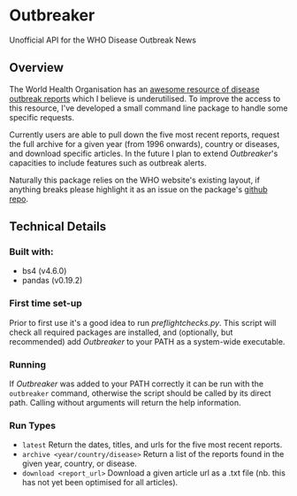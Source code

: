 # Outbreaker
Unofficial API for the WHO Disease Outbreak News

## Overview
The World Health Organisation has an [awesome resource of disease outbreak reports](http://www.who.int/csr/don/en/) which I believe is underutilised. To improve the access to this resource, I've developed a small command line package to handle some specific requests.

Currently users are able to pull down the five most recent reports, request the full archive for a given year (from 1996 onwards), country or diseases, and download specific articles. In the future I plan to extend *Outbreaker*'s capacities to include features such as outbreak alerts.

Naturally this package relies on the WHO website's existing layout, if anything breaks please highlight it as an issue on the package's [github repo](https://github.com/mattravenhall/outbreaker).

## Technical Details
### Built with:
- bs4 (v4.6.0)
- pandas (v0.19.2)

### First time set-up
Prior to first use it's a good idea to run *preflightchecks.py*. This script will check all required packages are installed, and (optionally, but recommended) add *Outbreaker* to your PATH as a system-wide executable.

### Running
If *Outbreaker* was added to your PATH correctly it can be run with the `outbreaker` command, otherwise the script should be called by its direct path. Calling without arguments will return the help information.

### Run Types
- `latest` Return the dates, titles, and urls for the five most recent reports.
- `archive <year/country/disease>` Return a list of the reports found in the given year, country, or disease.
- `download <report_url>` Download a given article url as a .txt file (nb. this has not yet been optimised for all articles).
